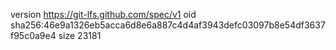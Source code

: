 version https://git-lfs.github.com/spec/v1
oid sha256:46e9a1326eb5acca6d8e6a887c4d4af3943defc03097b8e54df3637f95c0a9e4
size 23181
